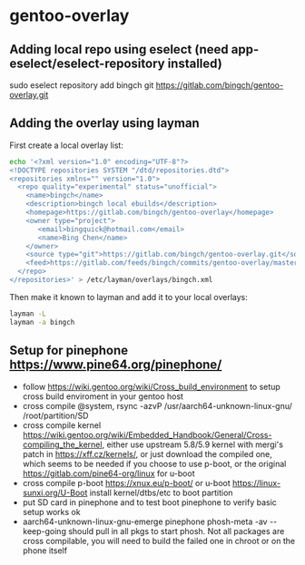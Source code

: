 gentoo-overlay
==============

## Adding local repo using eselect (need app-eselect/eselect-repository installed)

sudo eselect repository add bingch git https://gitlab.com/bingch/gentoo-overlay.git

## Adding the overlay using layman

First create a local overlay list:

```sh
echo '<?xml version="1.0" encoding="UTF-8"?>
<!DOCTYPE repositories SYSTEM "/dtd/repositories.dtd">
<repositories xmlns="" version="1.0">
  <repo quality="experimental" status="unofficial">
    <name>bingch</name>
    <description>bingch local ebuilds</description>
    <homepage>https://gitlab.com/bingch/gentoo-overlay</homepage>
    <owner type="project">
       <email>bingquick@hotmail.com</email>
       <name>Bing Chen</name>
    </owner>
    <source type="git">https://gitlab.com/bingch/gentoo-overlay.git</source>
    <feed>https://gitlab.com/feeds/bingch/commits/gentoo-overlay/master</feed>
  </repo>
</repositories>' > /etc/layman/overlays/bingch.xml
```

Then make it known to layman and add it to your local overlays:

```sh
layman -L
layman -a bingch
```

## Setup for pinephone https://www.pine64.org/pinephone/

* follow https://wiki.gentoo.org/wiki/Cross_build_environment to setup cross build enviroment in your gentoo host
* cross compile @system, rsync -azvP /usr/aarch64-unknown-linux-gnu/ /root/partition/SD
* cross compile kernel https://wiki.gentoo.org/wiki/Embedded_Handbook/General/Cross-compiling_the_kernel, either use upstream 5.8/5.9 kernel with mergi's patch in https://xff.cz/kernels/, or just download the compiled one, which seems to be needed if you choose to use p-boot, or the original https://gitlab.com/pine64-org/linux for u-boot 
* cross compile p-boot https://xnux.eu/p-boot/ or u-boot https://linux-sunxi.org/U-Boot install kernel/dtbs/etc to boot partition
* put SD card in pinephone and to test boot pinephone to verify basic setup works ok
* aarch64-unknown-linux-gnu-emerge pinephone phosh-meta -av --keep-going should pull in all pkgs to start phosh. Not all packages are cross compilable, you will need to build the failed one in chroot or on the phone itself
